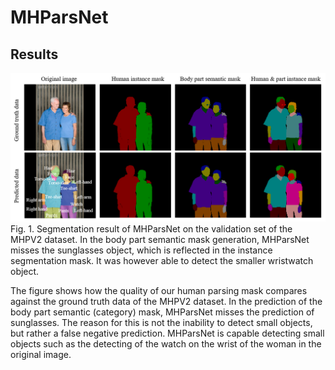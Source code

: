 # MHParsNet

## Results
![Figure 2. Application algorithm](segmentation_result.png)
Fig. 1. Segmentation result of MHParsNet on the validation set of the MHPV2 dataset. In the body part semantic mask
generation, MHParsNet misses the sunglasses object, which is reflected in the instance segmentation mask. It was however able
to detect the smaller wristwatch object.

The figure shows how the quality of our human parsing mask compares against the ground truth data of the MHPV2 dataset. In the prediction of the body part semantic (category) mask, MHParsNet misses the prediction of sunglasses. The reason for this is not the inability to detect small objects, but rather a false negative prediction. MHParsNet is capable detecting small objects such as the detecting of the watch on the wrist of the woman in the original image.
